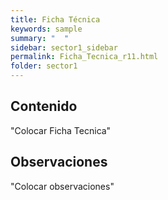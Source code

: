 ```yaml
---
title: Ficha Técnica
keywords: sample
summary: "  "
sidebar: sector1_sidebar
permalink: Ficha_Tecnica_r11.html
folder: sector1
---
```


## Contenido

"Colocar Ficha Tecnica"

## Observaciones

"Colocar observaciones"


